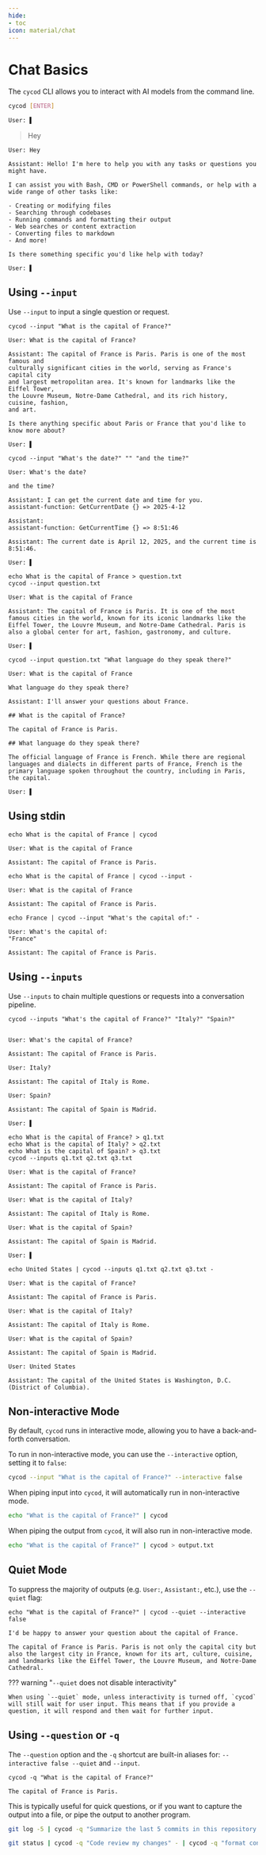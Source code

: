 ```yaml
---
hide:
- toc
icon: material/chat
---
```


# Chat Basics

The `cycod` CLI allows you to interact with AI models from the command line.

```bash
cycod [ENTER]

User: ▌
```

> Hey

```plaintext
User: Hey

Assistant: Hello! I'm here to help you with any tasks or questions you might have.

I can assist you with Bash, CMD or PowerShell commands, or help with a wide range of other tasks like:

- Creating or modifying files
- Searching through codebases
- Running commands and formatting their output
- Web searches or content extraction
- Converting files to markdown
- And more!

Is there something specific you'd like help with today?

User: ▌
```

## Using `--input`

Use `--input` to input a single question or request.  

``` { .bash .cli-command title="Provide one input" }
cycod --input "What is the capital of France?"
```

``` { .plaintext .cli-output }
User: What is the capital of France?

Assistant: The capital of France is Paris. Paris is one of the most famous and
culturally significant cities in the world, serving as France's capital city
and largest metropolitan area. It's known for landmarks like the Eiffel Tower,
the Louvre Museum, Notre-Dame Cathedral, and its rich history, cuisine, fashion,
and art.

Is there anything specific about Paris or France that you'd like to know more about?

User: ▌
```

``` { .bash .cli-command title="Each argument is treated as a separate 'line'." }
cycod --input "What's the date?" "" "and the time?"
```

``` { .plaintext .cli-output }
User: What's the date?

and the time?

Assistant: I can get the current date and time for you.
assistant-function: GetCurrentDate {} => 2025-4-12

Assistant: 
assistant-function: GetCurrentTime {} => 8:51:46

Assistant: The current date is April 12, 2025, and the current time is 8:51:46.

User: ▌
```

``` { .bash .cli-command title="Input contents from a file" }
echo What is the capital of France > question.txt
cycod --input question.txt
```

``` { .plaintext .cli-output }
User: What is the capital of France

Assistant: The capital of France is Paris. It is one of the most famous cities in the world, known for its iconic landmarks like the Eiffel Tower, the Louvre Museum, and Notre-Dame Cathedral. Paris is also a global center for art, fashion, gastronomy, and culture.

User: ▌
```

``` { .bash .cli-command title="Combine multiple types of inputs" }
cycod --input question.txt "What language do they speak there?"
```

``` { .plaintext .cli-output }
User: What is the capital of France

What language do they speak there?

Assistant: I'll answer your questions about France.

## What is the capital of France?

The capital of France is Paris.

## What language do they speak there?

The official language of France is French. While there are regional languages and dialects in different parts of France, French is the primary language spoken throughout the country, including in Paris, the capital.

User: ▌
```

## Using stdin

``` { .bash .cli-command title="Implicitly input from stdin" }
echo What is the capital of France | cycod
```

``` { .plaintext .cli-output }
User: What is the capital of France

Assistant: The capital of France is Paris.
```

``` { .bash .cli-command title="Explicitly input from stdin using '-'" }
echo What is the capital of France | cycod --input -
```

``` { .plaintext .cli-output }
User: What is the capital of France

Assistant: The capital of France is Paris.
```

``` { .bash .cli-command title="Combine using stdin and additional input" }
echo France | cycod --input "What's the capital of:" -
```

``` { .plaintext .cli-output }
User: What's the capital of:
"France"

Assistant: The capital of France is Paris.
```

## Using `--inputs`

Use `--inputs` to chain multiple questions or requests into a conversation pipeline.

``` { .bash .cli-command title="Provide multiple inputs" }
cycod --inputs "What's the capital of France?" "Italy?" "Spain?"
```

``` { .plaintext .cli-output }

User: What's the capital of France?

Assistant: The capital of France is Paris.

User: Italy?

Assistant: The capital of Italy is Rome.

User: Spain?

Assistant: The capital of Spain is Madrid.

User: ▌
```

``` { .bash .cli-command title="Input contents from files" }
echo What is the capital of France? > q1.txt
echo What is the capital of Italy? > q2.txt
echo What is the capital of Spain? > q3.txt
cycod --inputs q1.txt q2.txt q3.txt
```

``` { .plaintext .cli-output }
User: What is the capital of France? 

Assistant: The capital of France is Paris.

User: What is the capital of Italy?

Assistant: The capital of Italy is Rome.

User: What is the capital of Spain?

Assistant: The capital of Spain is Madrid.

User: ▌
```

``` { .bash .cli-command title="Combine using stdin and additional input" }
echo United States | cycod --inputs q1.txt q2.txt q3.txt -
```

``` { .plaintext .cli-output }
User: What is the capital of France? 

Assistant: The capital of France is Paris.

User: What is the capital of Italy?

Assistant: The capital of Italy is Rome.

User: What is the capital of Spain?

Assistant: The capital of Spain is Madrid.

User: United States

Assistant: The capital of the United States is Washington, D.C. (District of Columbia). 
```

## Non-interactive Mode

By default, `cycod` runs in interactive mode, allowing you to have a back-and-forth conversation.

To run in non-interactive mode, you can use the `--interactive` option, setting it to `false`:

```bash
cycod --input "What is the capital of France?" --interactive false
```

When piping input into `cycod`, it will automatically run in non-interactive mode.

```bash
echo "What is the capital of France?" | cycod
```

When piping the output from `cycod`, it will also run in non-interactive mode.

```bash
echo "What is the capital of France?" | cycod > output.txt
```

## Quiet Mode

To suppress the majority of outputs (e.g. `User:`, `Assistant:`, etc.), use the `--quiet` flag:

``` { .bash .cli-command title="Quiet mode" }
echo "What is the capital of France?" | cycod --quiet --interactive false
```

``` { .plaintext .cli-output }
I'd be happy to answer your question about the capital of France.

The capital of France is Paris. Paris is not only the capital city but also the largest city in France, known for its art, culture, cuisine, and landmarks like the Eiffel Tower, the Louvre Museum, and Notre-Dame Cathedral.
```

??? warning "`--quiet` does not disable interactivity"

    When using `--quiet` mode, unless interactivity is turned off, `cycod` will still wait for user input. This means that if you provide a question, it will respond and then wait for further input.

## Using `--question` or `-q`

The `--question` option and the `-q` shortcut are built-in aliases for: `--interactive false --quiet` and `--input`.

``` { .bash .cli-command title="Provide one question" }
cycod -q "What is the capital of France?"
```

``` { .plaintext .cli-output }
The capital of France is Paris. 
```

This is typically useful for quick questions, or if you want to capture the output into a file, or pipe the output to another program.

```bash
git log -5 | cycod -q "Summarize the last 5 commits in this repository." > changes.txt
```

```bash title="Code review changes, open in VSCode"
git status | cycod -q "Code review my changes" - | cycod -q "format concisely as code review" | code -
```